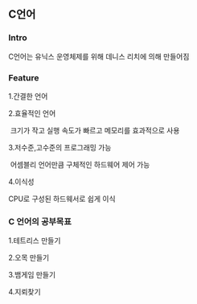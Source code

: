 ## C언어



### Intro

C언어는 유닉스 운영체제를 위해 데니스 리치에 의해 만들어짐



### Feature

1.간결한 언어

2.효율적인 언어 

​	크기가 작고 실행 속도가 빠르고 메모리를 효과적으로 사용

3.저수준,고수준의 프로그래밍 가능

​	어셈블리 언어만큼 구체적인 하드웨어 제어 가능

4.이식성

   CPU로 구성된 하드웨서로 쉽게 이식
   
   
   
   
    
 ### C 언어의 공부목표
 1.테트리스 만들기
 
 2.오목 만들기
 
 3.뱀게임 만들기
 
 4.지뢰찾기

